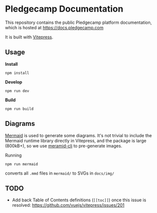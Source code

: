 # Pledgecamp Documentation

This repository contains the public Pledgecamp platform documentation, which is hosted at https://docs.pledgecamp.com

It is built with [Vitepress](https://github.com/vuejs/vitepress).

## Usage

**Install**
```
npm install
```

**Develop**
```
npm run dev
```

**Build**
```
npm run build
```

## Diagrams

[Mermaid](https://mermaid-js.github.io/) is used to generate some diagrams. It's not trivial to include the Mermaid runtime library directly
in Vitepress, and the package is large (800kB+), so we use [meramid-cli](https://github.com/mermaid-js/mermaid-cli) to pre-generate images.

Running
```
npm run mermaid
```

converts all `.mmd` files in `mermaid/` to SVGs in `docs/img/`

## TODO

- Add back Table of Contents definitions (`[[toc]]`) once this issue is resolved: https://github.com/vuejs/vitepress/issues/201
